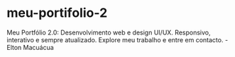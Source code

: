 # meu-portifolio-2
Meu Portfólio 2.0: Desenvolvimento web e design UI/UX. Responsivo, interativo e sempre atualizado. Explore meu trabalho e entre em contacto. - Elton Macuácua
